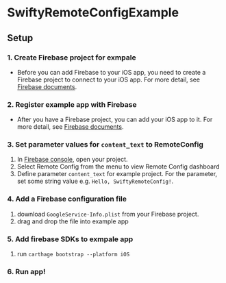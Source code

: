 # SwiftyRemoteConfigExample

## Setup

### 1. Create Firebase project for exmpale

- Before you can add Firebase to your iOS app, you need to create a Firebase project to connect to your iOS app. For more detail, see [Firebase documents](https://firebase.google.com/docs/projects/learn-more).

### 2. Register example app with Firebase

- After you have a Firebase project, you can add your iOS app to it. For more detail, see [Firebase documents](https://firebase.google.com/docs/ios/setup#register-app).

### 3. Set parameter values for `content_text` to RemoteConfig

1. In [Firebase console](https://console.firebase.google.com/), open your project.
1. Select Remote Config from the menu to view Remote Config dashboard
1. Define parameter `content_text` for example project. For the parameter, set some string value e.g. `Hello, SwiftyRemoteConfig!`.

### 4. Add a Firebase configuration file

1. download `GoogleService-Info.plist` from your Firebase project.
1. drag and drop the file into example app

### 5. Add firebase SDKs to exmpale app

1. run `carthage bootstrap --platform iOS`

### 6. Run app!
